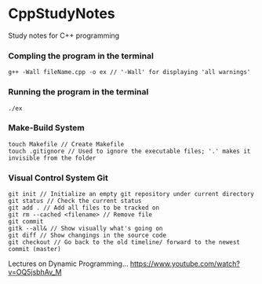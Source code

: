 # CppStudyNotes
Study notes for C++ programming
### Compling the program in the terminal
`g++ -Wall fileName.cpp -o ex // '-Wall' for displaying 'all warnings'`
### Running the program in the terminal
`./ex`
### Make-Build System
```
touch Makefile // Create Makefile
touch .gitignore // Used to ignore the executable files; '.' makes it invisible from the folder
```
### Visual Control System Git
```
git init // Initialize an empty git repository under current directory
git status // Check the current status
git add . // Add all files to be tracked on
git rm --cached <filename> // Remove file
git commit
gitk --all& // Show visually what's going on
git diff // Show changings in the source code
git checkout // Go back to the old timeline/ forward to the newest commit (master)
```
Lectures on Dynamic Programming...
https://www.youtube.com/watch?v=OQ5jsbhAv_M
